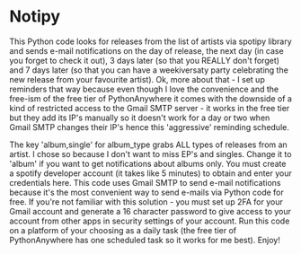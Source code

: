 # Notipy
This Python code looks for releases from the list of artists via spotipy library and sends e-mail notifications on the day of release, the next day (in case you forget to check it out), 3 days later (so that you REALLY don't forget) and 7 days later (so that you can have a weekiversaty party celebrating the new release from your favourite artist). Ok, more about that - I set up reminders that way because even though I love the convenience and the free-ism of the free tier of PythonAnywhere it comes with the downside of a kind of restricted access to the Gmail SMTP server - it works in the free tier but they add its IP's manually so it doesn't work for a day or two when Gmail SMTP changes their IP's hence this 'aggressive' reminding schedule.


The key 'album,single' for album_type grabs ALL types of releases from an artist. I chose so because I don't want to miss EP's and singles. Change it to 'album' if you want to get notifications about albums only.
You must create a spotify developer account (it takes like 5 minutes) to obtain and enter your credentials here.
This code uses Gmail SMTP to send e-mail notifications because it's the most convenient way to send e-mails via Python code for free. If you're not familiar with this solution - you must set up 2FA for your Gmail account and generate a 16 character password to give access to your account from other apps in security settings of your account. 
Run this code on a platform of your choosing as a daily task (the free tier of PythonAnywhere has one scheduled task so it works for me best).
Enjoy!
